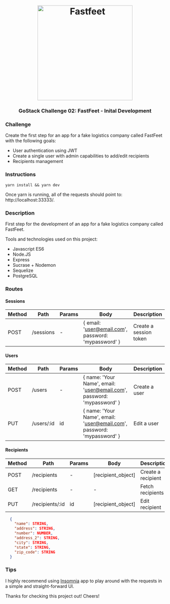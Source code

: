<h1 align="center">
  <img alt="Fastfeet" title="Fastfeet" src=".github/logo.png" width="300px" />
</h1>

<h3 align="center">
  GoStack Challenge 02: FastFeet - Inital Development
</h3>

### Challenge

Create the first step for an app for a fake logistics company called FastFeet with the following goals:

- User authentication using JWT
- Create a single user with admin capabilities to add/edit recipients
- Recipients management

### Instructions ###
```
yarn install && yarn dev
```
Once yarn is running, all of the requests should point to: http://localhost:33333/.

### Description ###
First step for the development of an app for a fake logistics company called FastFeet.

Tools and technologies used on this project:

- Javascript ES6
- Node.JS
- Express
- Sucrase + Nodemon
- Sequelize
- PostgreSQL

### Routes ###
#### Sessions ####
| Method | Path | Params | Body | Description |
| ------ | ------ | ------ | ------ | ------ |
| POST | /sessions | - | { email: 'user@email.com', password: 'mypassword' } | Create a session token |

#### Users ####
| Method | Path | Params | Body | Description |
| ------ | ------ | ------ | ------ | ------ |
| POST | /users | - | { name: 'Your Name', email: 'user@email.com', password: 'mypassword' } | Create a user |
| PUT | /users/:id | id | { name: 'Your Name', email: 'user@email.com', password: 'mypassword' } | Edit a user |

#### Recipients ####
| Method | Path | Params | Body | Description |
| ------ | ------ | ------ | ------ | ------ |
| POST | /recipients | - | [recipient_object] | Create a recipient |
| GET | /recipients | - | - | Fetch recipients |
| PUT | /recipients/:id | id | [recipient_object] | Edit recipient |

```json
  {
    "name": STRING,
    "address": STRING,
    "number": NUMBER,
    "address_2": STRING,
    "city": STRING,
    "state": STRING,
    "zip_code": STRING
  }
```

### Tips ###
I highly recommend using [Insomnia](https://insomnia.rest/) app to play around with the requests in a simple and straight-forward UI.

Thanks for checking this project out! Cheers!

